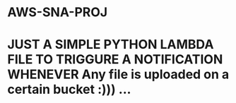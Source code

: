 # AWS-SNA-PROJ
# JUST A SIMPLE PYTHON LAMBDA FILE TO TRIGGURE A NOTIFICATION WHENEVER Any file is uploaded on a certain bucket :))) ... 
 
